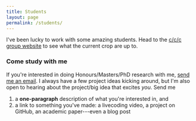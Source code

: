 ```yaml
---
title: Students
layout: page
permalink: /students/
---
```


I've been lucky to work with some amazing students. Head to the [c/c/c group
website](https://cs.anu.edu.au/code-creativity-culture/people/) to see what the
current crop are up to.

### Come study with me

If you're interested in doing Honours/Masters/PhD research with me, [send me an
email](mailto:ben.swift@anu.edu.au). I always have a few project ideas kicking
around, but I'm also open to hearing about the project/big idea that excites
*you*. Send me

1. a **one-paragraph** description of what you're interested in, and
2. a link to something you've made: a livecoding video, a project on GitHub, an
   academic paper---even a blog post

